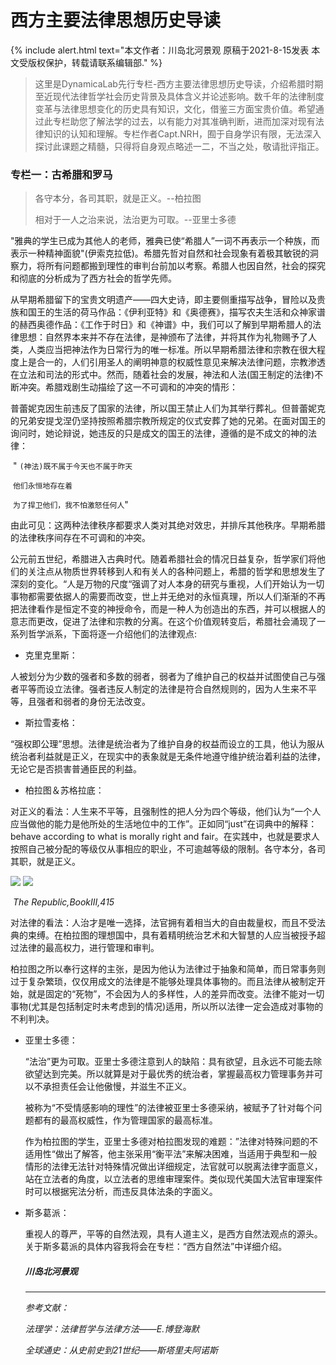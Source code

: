 # 西方主要法律思想历史导读



{% include alert.html text="本文作者：川岛北河景观 原稿于2021-8-15发表 本文受版权保护，转载请联系编辑部." %}
 


>这里是DynamicaLab先行专栏-西方主要法律思想历史导读，介绍希腊时期至近现代法律哲学社会历史背景及具体含义并论述影响。数千年的法律制度变革与法律思想变化的历史具有知识，文化，借鉴三方面宝贵价值。希望通过此专栏助您了解法学的过去，以有能力对其准确判断，进而加深对现有法律知识的认知和理解。专栏作者Capt.NRH，囿于自身学识有限，无法深入探讨此课题之精髓，只得将自身观点略述一二，不当之处，敬请批评指正。
>
>

 





### 专栏一：古希腊和罗马



> 各守本分，各司其职，就是正义。--柏拉图
>
> 相对于一人之治来说，法治更为可取。--亚里士多德
>

 

​        "雅典的学生已成为其他人的老师，雅典已使“希腊人”一词不再表示一个种族，而表示一种精神面貌"(伊索克拉低)。希腊先哲对自然和社会现象有着极其敏锐的洞察力，将所有问题都搬到理性的审判台前加以考察。希腊人也因自然，社会的探究和彻底的分析成为了西方社会的哲学先师。

​        从早期希腊留下的宝贵文明遗产——四大史诗，即主要侧重描写战争，冒险以及贵族和国王的生活的荷马作品：《伊利亚特》和《奥德赛》，描写农夫生活和众神家谱的赫西奥德作品：《工作于时日》和《神谱》中，我们可以了解到早期希腊人的法律思想：自然界本来并不存在法律，是神颁布了法律，并将其作为礼物赐予了人类，人类应当把神法作为日常行为的唯一标准。所以早期希腊法律和宗教在很大程度上是合一的，人们引用圣人的阐明神意的权威性意见来解决法律问题，宗教渗透在立法和司法的形式中。然而，随着社会的发展，神法和人法(国王制定的法律)不断冲突。希腊戏剧生动描绘了这一不可调和的冲突的情形：

​        普蕾妮克因生前违反了国家的法律，所以国王禁止人们为其举行葬礼。但普蕾妮克的兄弟安提戈涅仍坚持按照希腊宗教所规定的仪式安葬了她的兄弟。在面对国王的询问时，她论辩说，她违反的只是成文的国王的法律，遵循的是不成文的神的法律：

​                " `(神法)既不属于今天也不属于昨天`

​                 `他们永恒地存在着`

​                 `为了捍卫他们，我不怕激怒任何人`"

​        由此可见：这两种法律秩序都要求人类对其绝对效忠，并排斥其他秩序。早期希腊的法律秩序间存在不可调和的冲突。





​        公元前五世纪，希腊进入古典时代。随着希腊社会的情况日益复杂，哲学家们将他们的关注点从物质世界转移到人和有关人的各种问题上，希腊的哲学和思想发生了深刻的变化。“人是万物的尺度“强调了对人本身的研究与重视，人们开始认为一切事物都需要依据人的需要而改变，世上并无绝对的永恒真理，所以人们渐渐的不再把法律看作是恒定不变的神授命令，而是一种人为创造出的东西，并可以根据人的意志而更改，促进了法律和宗教的分离。在这个价值观转变后，希腊社会涌现了一系列哲学派系，下面将逐一介绍他们的法律观点:

- 克里克里斯：

人被划分为少数的强者和多数的弱者，弱者为了维护自己的权益并试图使自己与强者平等而设立法律。强者违反人制定的法律是符合自然规则的，因为人生来不平等，且强者和弱者的身份无法改变。



- 斯拉雪麦格：

“强权即公理”思想。法律是统治者为了维护自身的权益而设立的工具，他认为服从统治者利益就是正义，在现实中的表象就是无条件地遵守维护统治着利益的法律，无论它是否损害普通臣民的利益。



- 柏拉图＆苏格拉底：


对正义的看法：人生来不平等，且强制性的把人分为四个等级，他们认为“一个人应当做他的能力是他所处的生活地位中的工作”。正如同“just”在词典中的解释：behave according to what is morally right and fair。在实践中，也就是要求人按照自己被分配的等级仅从事相应的职业，不可逾越等级的限制。各守本分，各司其职，就是正义。



![](/images/heibai(1)(1).jpg)
![](/images/heibai(1).jpg)


​                                                                                             *The Republic,BookⅢ,415*

对法律的看法：人治才是唯一选择，法官拥有着相当大的自由裁量权，而且不受法典的束缚。在柏拉图的理想国中，具有着精明统治艺术和大智慧的人应当被授予超过法律的最高权力，进行管理和审判。

柏拉图之所以奉行这样的主张，是因为他认为法律过于抽象和简单，而日常事务则过于复杂繁琐，仅仅用成文的法律是不能够处理具体事物的。而且法律从被制定开始，就是固定的“死物”，不会因为人的多样性，人的差异而改变。法律不能对一切事物(尤其是包括制定时未考虑到的情况)适用，所以所以法律一定会造成对事物的不利判决。



- 亚里士多德：

  “法治”更为可取。亚里士多德注意到人的缺陷：具有欲望，且永远不可能去除欲望达到完美。所以就算是对于最优秀的统治者，掌握最高权力管理事务并可以不承担责任会让他傲慢，并滋生不正义。

  被称为“不受情感影响的理性”的法律被亚里士多德采纳，被赋予了针对每个问题都有的最高权威性，作为管理国家的最高标准。

  作为柏拉图的学生，亚里士多德对柏拉图发现的难题：”法律对特殊问题的不适用性“做出了解答，他主张采用“衡平法”来解决困难，当适用于典型和一般情形的法律无法针对特殊情况做出详细规定，法官就可以脱离法律字面意义，站在立法者的角度，以立法者的思维审理案件。类似现代美国大法官审理案件时可以根据宪法分析，而违反具体法条的字面义。

  

- 斯多葛派：

  重视人的尊严，平等的自然法观，具有人道主义，是西方自然法观点的源头。关于斯多葛派的具体内容我将会在专栏：“西方自然法”中详细介绍。

  

  ##### 川岛北河景观

  ------

  *参考文献：*
  
  *法理学：法律哲学与法律方法——E.博登海默*

  *全球通史：从史前史到21世纪——斯塔里夫阿诺斯*

  

  

  
  
  





 

 
